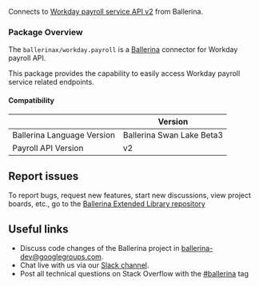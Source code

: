 Connects to [Workday payroll service API v2](https://community.workday.com/sites/default/files/file-hosting/restapi/index.html) from Ballerina.

### Package Overview

The `ballerinax/workday.payroll` is a [Ballerina](https://ballerina.io/) connector for Workday payroll API.  

This package provides the capability to easily access Workday payroll service related endpoints.

#### Compatibility
|                               | Version                    |
|-------------------------------|----------------------------|
| Ballerina Language Version    | Ballerina Swan Lake Beta3  |
| Payroll API Version           | v2                         |

## Report issues
To report bugs, request new features, start new discussions, view project boards, etc., go to the [Ballerina Extended Library repository](https://github.com/ballerina-platform/ballerina-extended-library)

## Useful links
- Discuss code changes of the Ballerina project in [ballerina-dev@googlegroups.com](mailto:ballerina-dev@googlegroups.com).
- Chat live with us via our [Slack channel](https://ballerina.io/community/slack/).
- Post all technical questions on Stack Overflow with the [#ballerina](https://stackoverflow.com/questions/tagged/ballerina) tag
